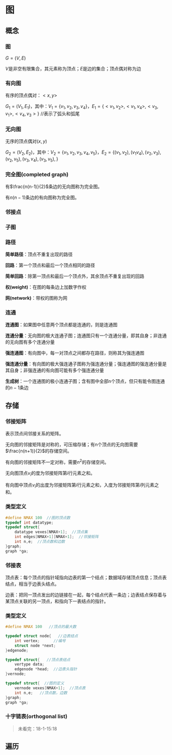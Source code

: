 # 图

## 概念

### 图

$G = (V,E)$

$V$是非空有限集合，其元素称为顶点；$E$是边的集合；顶点偶对称为边

### 有向图

有序的顶点偶对：$<x,y>$

$G_1=(V_1,E_1)$，其中：$V_1=\{v_1,v_2,v_3,v_4\}$，$E_1=\{<v_1,v_2>, <v_1,v_4>,<v_3,v_1>,<v_4,v_3>\}$ //表示了弧头和弧尾

### 无向图

无序的顶点偶对$(x,y)$

$G_2=(V_2,E_2)$，其中：$V_2=\{v_1,v_2,v_3,v_4,v_5\}$，$E_2=\{(v_1,v_2),(v_1v_4),(v_2,v_3),(v_2,v_5),(v_3,v_4),(v_3,v_5),\}$

### 完全图(completed graph)

有$\frac{n(n-1)}{2}$条边的无向图称为完全图。

有$n(n-1)$条边的有向图称为完全图。

### 邻接点

### 子图

### 路径

**简单路径**：顶点不重复出现的路径

**回路**：第一个顶点和最后一个顶点相同的路径

**简单回路**：除第一顶点和最后一个顶点外，其余顶点不重复出现的回路

**权(weight)**：在图的每条边上加数字作权

**网(network)**：带权的图称为网

### 连通

**连通图**：如果图中任意两个顶点都是连通的，则是连通图

**连通分量**：无向图的极大连通子图；连通图只有一个连通分量，即其自身；非连通的无向图有多个连通分量

**强连通图**：有向图中，每一对顶点之间都存在路径，则称其为强连通图

**强连通分量**：有向图的极大强连通子图称为强连通分量；强连通图的强连通分量是其自身；非强连通的有向图可能有多个强连通分量

**生成树**：一个连通图的极小连通子图；含有图中全部n个顶点，但只有能令图连通的$n-1$条边

## 存储

### 邻接矩阵

表示顶点间邻接关系的矩阵。

无向图的邻接矩阵是对称的，可压缩存储；有n个顶点的无向图需要$\frac{n(n+1)}{2}$的存储空间。

有向图的邻接矩阵不一定对称，需要$n^2$的存储空间。

无向图顶点$v_i$的度为邻接矩阵第$i$行元素之和。

有向图中顶点$v_i$的出度为邻接矩阵第$i$行元素之和，入度为邻接矩阵第$i$列元素之和。

### 类型定义

```C
#define NMAX 100  //图的顶点数
typedef int datatype;
typedef struct{
    datatype vexes[NMAX+1];  //顶点集
    int edges[NMAX+1][NMAX+1];  //邻接矩阵
    int n,e;  //顶点数和边数
}graph;
graph *ga;
```

### 邻接表

顶点表：每个顶点的指针域指向边表的第一个结点；数据域存储顶点信息；顶点表结点，相当于边表头结点。

边表：把同一顶点发出的边链接在一起，每个结点代表一条边；边表结点保存着与某顶点关联的另一顶点，和指向下一表结点的指针。

### 类型定义

```C
#define NMAX 100   //顶点的最大数

typedef struct node{   //边表结点
    int vertex;      //编号
    struct node *next;
}edgenode;

typedef struct{   //顶点表结点
    vertype data;
    edgenode *head;  //边表头指针
}vernode;

typedef struct{  //图的定义
    vernode vexes[NMAX+1];  //顶点表
    int n,e;   //顶点数，边数
}graph;
graph *ga;
```

### 十字链表(orthogonal list)

> 未看完：18-1-15:18

## 遍历

